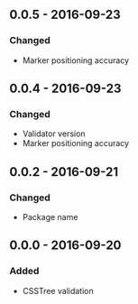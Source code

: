 ## 0.0.5 - 2016-09-23

### Changed

- Marker positioning accuracy

## 0.0.4 - 2016-09-23

### Changed

- Validator version
- Marker positioning accuracy

## 0.0.2 - 2016-09-21

### Changed

- Package name

## 0.0.0 - 2016-09-20

### Added

- CSSTree validation
